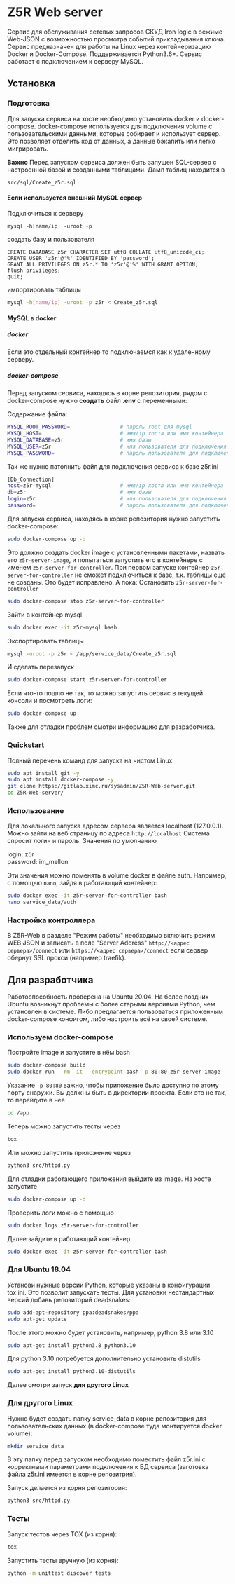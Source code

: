 # Z5R Web server

Сервис для обслуживания сетевых запросов СКУД Iron logic в режиме Web-JSON с возможностью просмотра событий 
прикладывания ключа.
Сервис предназначен для работы на Linux через контейнеризацию Docker и Docker-Compose. Поддерживается Python3.6+.
Сервис работает с подключением к серверу MySQL.

## Установка

### Подготовка
Для запуска сервиса на хосте необходимо установить docker и docker-compose.
docker-compose используется для подключения volume с пользовательскими данными, которые собирает и использует сервер.
Это позволяет отделить код от данных, а данные бэкапить или легко мигрировать. 

**Важно**
Перед запуском сервиса должен быть запущен SQL-сервер с настроенной базой и созданными таблицами.
Дамп таблиц находится в
```
src/sql/Create_z5r.sql
```

#### Если используется внешний MySQL сервер 
Подключиться к серверу
```
mysql -h[name/ip] -uroot -p
```
создать базу и пользователя
```
CREATE DATABASE z5r CHARACTER SET utf8 COLLATE utf8_unicode_ci;
CREATE USER 'z5r'@'%' IDENTIFIED BY 'password';
GRANT ALL PRIVILEGES ON z5r.* TO 'z5r'@'%' WITH GRANT OPTION;
flush privileges;
quit;
```
импортировать таблицы
```bash
mysql -h[name/ip] -uroot -p z5r < Create_z5r.sql 
```
#### MySQL в docker
##### docker
Если это отдельный контейнер то подключаемся как к удаленному серверу.
##### docker-compose
Перед запуском сервиса, находясь в корне репозитория, рядом с docker-compose нужно **создать** файл **.env** с переменными:

Содержание файла:
```bash
MYSQL_ROOT_PASSWORD=                # пароль root для mysql
MYSQL_HOST=                         # имя/ip хоста или имя контейнера
MYSQL_DATABASE=z5r                  # имя базы
MYSQL_USER=z5r                      # ипя пользователя для подключения к базе
MYSQL_PASSWORD=                     # пароль пользователя для подключения к базе
```
Так же нужно патолнить файл для подключения сервиса к базе z5r.ini
```bash
[Db_Connection]
host=z5r-mysql                      # имя/ip хоста или имя контейнера
db=z5r                              # имя базы
login=z5r                           # ипя пользователя для подключения к базе
password=                           # пароль пользователя для подключения к базе
```

Для запуска сервиса, находясь в корне репозитория нужно запустить docker-compose:
```bash
sudo docker-compose up -d
```
Это должно создать docker image с установленными пакетами, назвать его `z5r-server-image`, и попытаться запустить его
в контейнере с именем `z5r-server-for-controller`.
При первом запуске контейнер `z5r-server-for-controller` не сможет подключиться к базе, т.к. таблицы еще не созданы.
Это будет исправлено. А пока:
Остановить `z5r-server-for-controller`
```bash
sudo docker-compose stop z5r-server-for-controller
```
Зайти в контейнер mysql
```bash
sudo docker exec -it z5r-mysql bash
```
Экспортировать таблицы
```bash
mysql -uroot -p z5r < /app/service_data/Create_z5r.sql
```
И сделать перезапуск
```bash
sudo docker-compose start z5r-server-for-controller
```
Если что-то пошло не так, то можно запустить сервис в текущей консоли и посмотреть логи:

```bash
sudo docker-compose up
```
Также для отладки проблем смотри информацию для разработчика.

### Quickstart

Полный перечень команд для запуска на чистом Linux

```bash
sudo apt install git -y
sudo apt install docker-compose -y
git clone https://gitlab.ximc.ru/sysadmin/Z5R-Web-server.git
cd Z5R-Web-server/
```

### Использование

Для локального запуска адресом сервера является localhost (127.0.0.1).
Можно зайти на веб страницу по адреса `http://localhost` Система спросит логин и пароль.
Значения по умолчанию

login: z5r  
password: im_mellon  

Эти значения можно поменять в volume docker в файле auth.
Например, с помощью `nano`, зайдя в работающий контейнер:

```bash
sudo docker exec -it z5r-server-for-controller bash
nano service_data/auth
```

### Настройка контроллера

В Z5R-Web в разделе "Режим работы" необходимо включить режим WEB JSON и 
записать в поле "Server Address" `http://<адрес сервера>/connect` или `https://<адрес сервера>/connect` 
если сервер обернут SSL прокси (например traefik).

## Для разработчика

Работоспособность проверена на Ubuntu 20.04.
На более поздних Ubuntu возникнут проблемы с более старыми версиями Python, чем установлен в системе.
Либо предлагается пользоваться приложенным docker-compose конфигом, либо настроить всё на своей системе.

### Используем docker-compose

Постройте image и запустите в нём bash
```bash
sudo docker-compose build
sudo docker run --rm -it --entrypoint bash -p 80:80 z5r-server-image
```
Указание `-p 80:80` важно, чтобы приложение было доступно по этому порту снаружи.
Вы должны быть в директории проекта. Если это не так, то перейдите в неё
```bash
cd /app
```
Теперь можно запустить тесты через 
```bash
tox
```
Или можно запустить приложение через
```bash
python3 src/httpd.py
```
Для отладки работающего приложения выйдите из image. На хосте запустите
```bash
sudo docker-compose up -d
```
Проверить логи можно с помощью
```bash
sudo docker logs z5r-server-for-controller
```
Далее зайдите в работающий контейнер
```bash
sudo docker exec -it z5r-server-for-controller bash
```

### Для Ubuntu 18.04

Установи нужные версии Python, которые указаны в конфигурации tox.ini. Это позволит запускать тесты.
Для установки нестандартных версий добавь репозиторий deadsnakes:
```bash
sudo add-apt-repository ppa:deadsnakes/ppa
sudo apt-get update
```
После этого можно будет установить, например, python 3.8 или 3.10

```bash
sudo apt-get install python3.8 python3.10
```
Для python 3.10 потребуется дополнительно установить distutils
```bash
sudo apt-get install python3.10-distutils
```
Далее смотри запуск **для другого Linux**

### Для другого Linux

Нужно будет создать папку service_data в корне репозитория для пользовательских данных 
(в docker-compose туда монтируется docker volume):
```bash
mkdir service_data
```

В эту папку перед запуском необходимо поместить файл z5r.ini с корректными параметрами подключения к БД сервиса (заготовка файла z5r.ini 
имеется в корне репозитрия).

Запуск делается из корня репозитория:
```bash
python3 src/httpd.py
```

### Тесты

Запуск тестов через TOX (из корня): 
```bash
tox
```

Запустить тесты вручную (из корня):
```bash
python -m unittest discover tests
```

